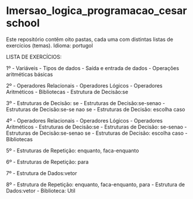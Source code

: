 # Imersao_logica_programacao_cesarschool

Este repositório contêm oito pastas, cada uma com distintas listas de exercícios (temas). Idioma: portugol

LISTA DE EXERCÍCIOS:

1º  - Variáveis  - Tipos de dados - Saída e entrada de dados - Operações aritméticas básicas

2º -  Operadores Relacionais - Operadores Lógicos - Operadores Aritméticos - Bibliotecas - Estrutura de Decisão:se

3º -  Estruturas de Decisão: se - Estruturas de Decisão:se-senao - Estruturas de Decisão:se-se nao se - Estruturas de Decisão: escolha caso

4º -  Operadores Relacionais - Operadores Lógicos - Operadores Aritméticos - Estruturas de Decisão:se - Estruturas de Decisão: se-senao - Estruturas de Decisão:se-senao se - Estruturas de Decisão: escolha caso - Bibliotecas

5º -  Estruturas de Repetição: enquanto, faca-enquanto

6º -  Estruturas de Repetição: para

7º -  Estrutura de Dados:vetor

8º -  Estrutura de Repetição: enquanto, faca-enquanto, para  -  Estrutura de Dados:vetor - Biblioteca: Util
